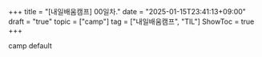+++
title = "[내일배움캠프] 00일차."
date = "2025-01-15T23:41:13+09:00"
draft = "true"
topic = ["camp"]
tag = ["내일배움캠프", "TIL"]
ShowToc = true
+++

camp default